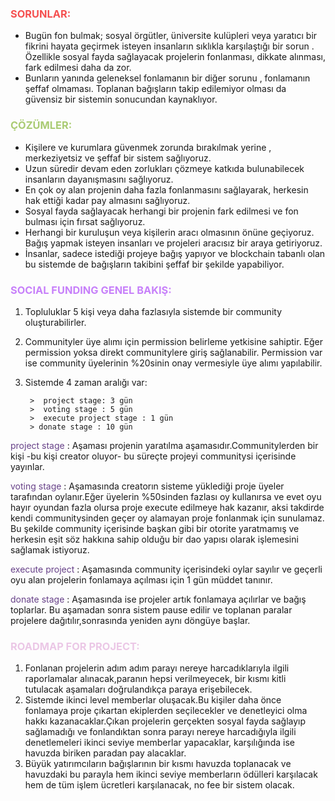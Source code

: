 ### <font color="F55050"><b>SORUNLAR:</b></font>

- Bugün fon bulmak; sosyal örgütler, üniversite kulüpleri veya yaratıcı bir fikrini hayata geçirmek isteyen insanların sıklıkla karşılaştığı bir sorun . Özellikle sosyal fayda sağlayacak projelerin fonlanması, dikkate alınması, fark edilmesi daha da zor. 
- Bunların yanında geleneksel fonlamanın bir diğer sorunu , fonlamanın şeffaf olmaması. Toplanan bağışların takip edilemiyor olması da güvensiz bir sistemin sonucundan kaynaklıyor.

### <font color=AACB73><b>ÇÖZÜMLER:</b></font>

- Kişilere ve kurumlara güvenmek zorunda bırakılmak yerine , merkeziyetsiz ve şeffaf bir sistem sağlıyoruz.
- Uzun süredir devam eden zorlukları çözmeye katkıda bulunabilecek insanların dayanışmasını sağlıyoruz.
- En çok oy alan projenin daha fazla fonlanmasını sağlayarak, herkesin hak ettiği kadar pay almasını sağlıyoruz.
- Sosyal fayda sağlayacak herhangi bir projenin fark edilmesi ve fon bulması için fırsat sağlıyoruz.
- Herhangi bir kuruluşun veya kişilerin aracı olmasının önüne geçiyoruz. Bağış yapmak isteyen insanları ve projeleri aracısız bir araya getiriyoruz.
- İnsanlar, sadece istediği projeye bağış yapıyor ve blockchain tabanlı olan bu sistemde de bağışların takibini şeffaf bir şekilde yapabiliyor.

### <font color=C780FA><b>SOCIAL FUNDING GENEL BAKIŞ:</b></font>

1.  Topluluklar 5 kişi veya daha fazlasıyla sistemde bir community oluşturabilirler.
2.  Communityler üye alımı için permission belirleme yetkisine sahiptir. Eğer permission yoksa direkt communitylere giriş sağlanabilir. Permission var ise community üyelerinin %20sinin onay vermesiyle üye alımı yapılabilir.
3.  Sistemde 4 zaman aralığı var:

         >  project stage: 3 gün
         >  voting stage : 5 gün
         >  execute project stage : 1 gün
         > donate stage : 10 gün

<font color=674188>project stage</font> : Aşaması projenin yaratılma aşamasıdır.Communitylerden bir kişi -bu kişi creator oluyor- bu süreçte projeyi communitysi içerisinde yayınlar.

<font color=674188>voting stage</font> : Aşamasında creatorın sisteme yüklediği proje üyeler tarafından oylanır.Eğer üyelerin %50sinden fazlası oy kullanırsa ve evet oyu hayır oyundan fazla olursa proje execute edilmeye hak kazanır, aksi takdirde kendi communitysinden geçer oy alamayan proje fonlanmak için sunulamaz.
Bu şekilde community içerisinde başkan gibi bir otorite yaratmamış ve herkesin eşit söz hakkına sahip olduğu bir dao yapısı olarak işlemesini sağlamak istiyoruz.

<font color=674188>execute project</font> : Aşamasında community içerisindeki oylar sayılır ve geçerli oyu alan projelerin fonlamaya açılması için 1 gün müddet tanınır.

<font color=674188>donate stage</font> : Aşamasında ise projeler artık fonlamaya açılırlar ve bağış toplarlar.
Bu aşamadan sonra sistem pause edilir ve toplanan paralar projelere dağıtılır,sonrasında yeniden aynı döngüye başlar.

### <font color=EBC7E6><b>ROADMAP FOR PROJECT:</b></font>

1. Fonlanan projelerin adım adım parayı nereye harcadıklarıyla ilgili raporlamalar alınacak,paranın hepsi verilmeyecek, bir kısmı kitli tutulacak aşamaları doğrulandıkça paraya erişebilecek.
2. Sistemde ikinci level memberlar oluşacak.Bu kişiler daha önce fonlamaya proje çıkartan ekiplerden seçilecekler ve denetleyici olma hakkı kazanacaklar.Çıkan projelerin gerçekten sosyal fayda sağlayıp sağlamadığı ve fonlandıktan sonra parayı nereye harcadığıyla ilgili denetlemeleri ikinci seviye memberlar yapacaklar, karşılığında ise havuzda biriken paradan pay alacaklar.
3. Büyük yatırımcıların bağışlarının bir kısmı havuzda toplanacak ve havuzdaki bu parayla hem ikinci seviye memberların ödülleri karşılacak hem de tüm işlem ücretleri karşılanacak, no fee bir sistem olacak.
